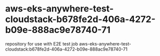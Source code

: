 # aws-eks-anywhere-test-cloudstack-b678fe2d-406a-4272-b09e-888ac9e78740-71
repository for use with E2E test job aws-eks-anywhere-test-cloudstack:b678fe2d-406a-4272-b09e-888ac9e78740-71
